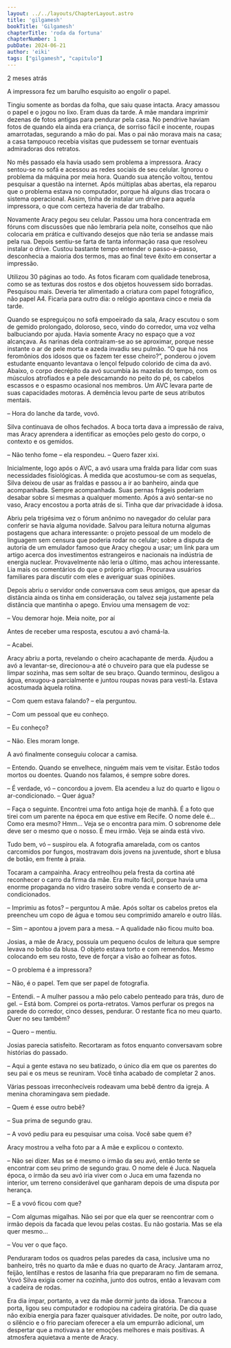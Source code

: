 ```yaml
---
layout: ../../layouts/ChapterLayout.astro
title: 'gilgamesh'
bookTitle: 'Gilgamesh'
chapterTitle: 'roda da fortuna'
chapterNumber: 1
pubDate: 2024-06-21
author: 'eiki'
tags: ["gilgamesh", "capitulo"]
---
```


<p class="font-bold text-center">2 meses atrás</p>

A impressora fez um barulho esquisito ao engolir o papel.

Tingiu somente as bordas da folha, que saiu quase intacta. Aracy amassou o papel e o jogou no lixo. Eram duas da tarde. A mãe mandara imprimir dezenas de fotos antigas para pendurar pela casa. No pendrive haviam fotos de quando ela ainda era criança, de sorriso fácil e inocente, roupas amarrotadas, segurando a mão do pai. Mas o pai não morava mais na casa; a casa tampouco recebia visitas que pudessem se tornar eventuais admiradoras dos retratos.

No mês passado ela havia usado sem problema a impressora. Aracy sentou-se no sofá e acessou as redes sociais de seu celular. Ignorou o problema da máquina por meia hora. Quando sua atenção voltou, tentou pesquisar a questão na internet. Após múltiplas abas abertas, ela reparou que o problema estava no computador, porque há alguns dias trocara o sistema operacional. Assim, tinha de instalar um drive para aquela impressora, o que com certeza haveria de dar trabalho. 

Novamente Aracy pegou seu celular. Passou uma hora concentrada em fóruns com discussões que não lembraria pela noite, conselhos que não colocaria em prática e cultivando desejos que não teria se andasse mais pela rua. Depois sentiu-se farta de tanta informação rasa que resolveu instalar o drive. Custou bastante tempo entender o passo-a-passo, desconhecia a maioria dos termos, mas ao final teve êxito em consertar a impressão.

Utilizou 30 páginas ao todo. As fotos ficaram com qualidade tenebrosa, como se as texturas dos rostos e dos objetos houvessem sido borradas. Pesquisou mais. Deveria ter alimentado a criatura com papel fotográfico, não papel A4. Ficaria para outro dia: o relógio apontava cinco e meia da tarde.

Quando se espreguiçou no sofá empoeirado da sala, Aracy escutou o som de gemido prolongado, doloroso, seco, vindo do corredor, uma voz velha balbuciando por ajuda. Havia somente Aracy no espaço que a voz alcançava. As narinas dela contraíram-se ao se aproximar, porque nesse instante o ar de pele morta e azeda invadiu seu pulmão. “O que há nos feromônios dos idosos que os fazem ter esse cheiro?”, ponderou o jovem estudante enquanto levantava o lençol felpudo colorido de cima da avó. Abaixo, o corpo decrépito da avó sucumbia às mazelas do tempo, com os músculos atrofiados e a pele descamando no peito do pé, os cabelos escassos e o espasmo ocasional nos membros. Um AVC levara parte de suas capacidades motoras. A demência levou parte de seus atributos mentais.

– Hora do lanche da tarde, vovó.

Silva continuava de olhos fechados. A boca torta dava a impressão de raiva, mas Aracy aprendera a identificar as emoções pelo gesto do corpo, o contexto e os gemidos. 

– Não tenho fome – ela respondeu. – Quero fazer xixi.

Inicialmente, logo após o AVC, a avó usara uma fralda para lidar com suas necessidades fisiológicas. À medida que acostumou-se com as sequelas, Silva deixou de usar as fraldas e passou a ir ao banheiro, ainda que acompanhada. Sempre acompanhada. Suas pernas frágeis poderiam desabar sobre si mesmas a qualquer momento. Após a avó sentar-se no vaso, Aracy encostou a porta atrás de si. Tinha que dar privacidade à idosa.

Abriu pela trigésima vez o fórum anônimo no navegador do celular para conferir se havia alguma novidade. Salvou para leitura noturna algumas postagens que achara interessante: o projeto pessoal de um modelo de linguagem sem censura que poderia rodar no celular; sobre a disputa de autoria de um emulador famoso que Aracy chegou a usar; um link para um artigo acerca dos investimentos estrangeiros e nacionais na indústria de energia nuclear. Provavelmente não leria o último, mas achou interessante. Lia mais os comentários do que o próprio artigo. Procurava usuários familiares para discutir com eles e averiguar suas opiniões.  

Depois abriu o servidor onde conversava com seus amigos, que apesar da distância ainda os tinha em consideração, ou talvez seja justamente pela distância que mantinha o apego. Enviou uma mensagem de voz:

–  Vou demorar hoje. Meia noite, por aí

Antes de receber uma resposta, escutou a avó chamá-la.

– Acabei.

Aracy abriu a porta, revelando o cheiro acachapante de merda. Ajudou a avó a levantar-se, direcionou-a até o chuveiro para que ela pudesse se limpar sozinha, mas sem soltar de seu braço. Quando terminou, desligou a água, enxugou-a parcialmente e juntou roupas novas para vestí-la. Estava acostumada àquela rotina.

– Com quem estava falando? – ela perguntou.

– Com um pessoal que eu conheço.

– Eu conheço?

– Não. Eles moram longe.

A avó finalmente conseguiu colocar a camisa.

– Entendo. Quando se envelhece, ninguém mais vem te visitar. Estão todos mortos ou doentes. Quando nos falamos, é sempre sobre dores.

– É verdade, vó – concordou a jovem. Ela acendeu a luz do quarto e ligou o ar-condicionado. – Quer água?

– Faça o seguinte. Encontrei uma foto antiga hoje de manhã. É a foto que tirei com um parente na época em que estive em Recife. O nome dele é… Como era mesmo? Hmm… Veja se o encontra para mim. O sobrenome dele deve ser o mesmo que o nosso. É meu irmão. Veja se ainda está vivo. 

Tudo bem, vó – suspirou ela. A fotografia amarelada, com os cantos carcomidos por fungos, mostravam dois jovens na juventude, short e blusa de botão, em frente à praia. 

Tocaram a campainha. Aracy entreolhou pela fresta da cortina até reconhecer o carro da firma da mãe. Era muito fácil, porque havia uma enorme propaganda no vidro traseiro sobre venda e conserto de ar-condicionados.

– Imprimiu as fotos? – perguntou A mãe. Após soltar os cabelos pretos ela preencheu um copo de água e tomou seu comprimido amarelo e outro lilás.

– Sim – apontou a jovem para a mesa. – A qualidade não ficou muito boa.

Josias, a mãe de Aracy, possuía um pequeno óculos de leitura que sempre levava no bolso da blusa. O objeto estava torto e com remendos. Mesmo colocando em seu rosto, teve de forçar a visão ao folhear as fotos.

– O problema é a impressora?

– Não, é o papel. Tem que ser papel de fotografia.

– Entendi. – A mulher passou a mão pelo cabelo penteado para trás, duro de gel. – Está bom. Comprei os porta-retratos. Vamos perfurar os pregos na parede do corredor, cinco desses, pendurar. O restante fica no meu quarto. Quer no seu também?

– Quero – mentiu. 

Josias parecia satisfeito. Recortaram as fotos enquanto conversavam sobre histórias do passado.

– Aqui a gente estava no seu batizado, o único dia em que os parentes do seu pai e os meus se reuniram. Você tinha acabado de completar 2 anos.

Várias pessoas irreconhecíveis rodeavam uma bebê dentro da igreja. A menina choramingava sem piedade.

– Quem é esse outro bebê?

– Sua prima de segundo grau.

– A vovó pediu para eu pesquisar uma coisa. Você sabe quem é? 

Aracy mostrou a velha foto par a A mãe e explicou o contexto.

– Não sei dizer. Mas se é mesmo o irmão da seu avó, então tente se encontrar com seu primo de segundo grau. O nome dele é Juca. Naquela época, o irmão da seu avó iria viver com o Juca em uma fazenda no interior, um terreno considerável que ganharam depois de uma disputa por herança.

– E a vovó ficou com que?

– Com algumas migalhas. Não sei por que ela quer se reencontrar com o irmão depois da facada que levou pelas costas. Eu não gostaria. Mas se ela quer mesmo…

– Vou ver o que faço.

Penduraram todos os quadros pelas paredes da casa, inclusive uma no banheiro, três no quarto da mãe e duas no quarto de Aracy. Jantaram arroz, feijão, lentilhas e restos de lasanha fria que prepararam no fim de semana. Vovó Silva exigia comer na cozinha, junto dos outros, então a levavam com a cadeira de rodas. 

Era dia ímpar, portanto, a vez da mãe dormir junto da idosa. Trancou a porta, ligou seu computador e rodopiou na cadeira giratória. De dia quase não exibia energia para fazer quaisquer atividades. De noite, por outro lado, o silêncio e o frio pareciam oferecer a ela um empurrão adicional, um despertar que a motivava a ter emoções melhores e mais positivas. A atmosfera aquietava a mente de Aracy.


<!-- 
---
import ChapterLayout from "../../layouts/ChapterLayout.astro";

const title = 'gilgamesh';
const bookTitle = 'Gilgamesh';
const chapterTitle = 'nossa morte lenta';
const chapterNumber = 0;
const createdDate = "2024-06-18";
const author = ['eiki'];
const tags = ["gilgamesh", "capitulo"];

const allPosts = await Astro.glob('./*');
---

<ChapterLayout title={title}, bookTitle={bookTitle}, chapterTitle={chapterTitle}, chapterNumber={chapterNumber}, capitulos={allPosts}>

    <p>    
        A impressora fez um barulho esquisito ao engolir o papel.
    </p>
    <p>
        Tingiu somente as bordas da folha, que saiu quase intacta. Aracy amassou o papel e o jogou no lixo. Eram duas da tarde. A mãe mandara imprimir dezenas de fotos antigas para pendurar pela casa. No pendrive haviam fotos de quando ela ainda era criança, de sorriso fácil e inocente, roupas amarrotadas, segurando a mão da mãe. Mas a mãe não morava mais na casa; a casa tampouco recebia visitas que pudessem se tornar eventuais admiradoras dos retratos.
    </p>
    <p>
        No mês passado ela havia usado sem problema a impressora. Aracy sentou-se no sofá e acessou as redes sociais de seu celular. Ignorou o problema da máquina por meia hora. Quando sua atenção voltou, tentou pesquisar a questão na internet. Após múltiplas abas abertas, ela reparou que o problema estava no computador, porque há alguns dias trocara o sistema operacional. Assim, tinha de instalar um drive para aquela impressora, o que com certeza haveria de dar trabalho. 
    </p>
    <p>
        Novamente Aracy pegou seu celular. Passou uma hora concentrado em fóruns com discussões que não lembraria pela noite, conselhos que não colocaria em prática e cultivando desejos que não teria se andasse mais pela rua. Depois sentiu-se farto de tanta informação rasa que resolveu instalar o drive. Custou bastante tempo entender o passo-a-passo, desconhecia a maioria dos termos, mas ao final teve êxito em consertar a impressão.
    </p>
    <p>
        Utilizou 30 páginas ao todo. As fotos ficaram com qualidade tenebrosa, como se as texturas dos rostos e dos objetos houvessem sido borradas. Pesquisou mais. Deveria ter alimentado a criatura com papel fotográfico, não papel A4. Ficaria para outro dia: o relógio apontava cinco e meia da tarde.
    </p>
    <p>
        Quando se espreguiçou no sofá empoeirado da sala, Aracy escutou o som de gemido prolongado, doloroso, seco, vindo do corredor, uma voz velha balbuciando por ajuda. Havia somente Aracy no espaço que a voz alcançava. As narinas dela contraíram-se ao se aproximar, porque nesse instante o ar com cheiro de pessoa idosa invadiu seu pulmão. “O que há nos feromônios dos idosos que os fazem ter esse cheiro?”, ponderou o jovem estudante enquanto levantava o lençol felpudo colorido de cima da avó. Abaixo, o corpo decrépito da avó sucumbia às mazelas do tempo, com os músculos atrofiados e a pele descamando no peito do pé, os cabelos ausentes e o espasmo ocasional nos membros. Um AVC levara parte de suas capacidades motoras. A demência levou parte de seus atributos mentais.
    </p>
    <p>
        – Hora do lanche da tarde, vovó.
    </p>
    <p>
        Silva continuava de olhos fechados. A boca torta dava a impressão de raiva, mas Aracy aprendera a identificar as emoções pelo gesto do corpo, o contexto e os gemidos. 
    </p>
    <p>
        – Não tenho fome – ela respondeu. – Quero fazer xixi.
    </p>
    <p>
        Inicialmente, logo após o AVC, a avó usara uma fralda para lidar com suas necessidades fisiológicas. À medida que acostumou-se com as sequelas, Silva deixou de usar as fraldas e passou a ir ao banheiro, ainda que acompanhado. Sempre acompanhado. Suas pernas frágeis poderiam desabar sobre si mesmas a qualquer momento. Após a avó sentar-se no vaso, Aracy encostou a porta atrás de si. Tinha que dar privacidade ao idoso.
    </p>
    <p>
        Abriu pela trigésima vez o fórum anônimo no navegador do celular para conferir se havia alguma novidade. Salvou para leitura noturna algumas postagens que achara interessante: o projeto pessoal de um modelo de linguagem sem censura que poderia rodar no celular; sobre a disputa de autoria de um emulador famoso que Aracy chegou a usar; um link para um artigo acerca dos investimentos estrangeiros e nacionais na indústria de energia nuclear. Provavelmente não leria o último, mas achou interessante. Lia mais os comentários do que o próprio artigo. Procurava usuários familiares para discutir com eles e averiguar suas opiniões.  
    </p>
    <p>
        Depois abriu o servidor onde conversava com seus amigos, que apesar da distância ainda os tinha em consideração, ou talvez seja justamente pela distância que mantinha o apego. Enviou uma mensagem de voz:
    </p>
    <p>
        –  Vou demorar hoje. Meia noite, por aí
    </p>
    Antes de receber uma resposta, escutou a avó chamá-lo.
    </p>
    <p>
        – Acabei.
    </p>
    <p>
Aracy abriu a porta, revelando o cheiro acachapante de merda. Ajudou a avó a levantar-se, direcionou-o até o chuveiro para que ela pudesse se limpar sozinho, mas sem soltar de seu braço. Quando terminou, desligou a água, enxugou-o parcialmente e juntou roupas novas para vestí-lo. Estava acostumado àquela rotina.
<p>
– Com quem estava falando? – ela perguntou.
<p>
– Com um pessoal que eu conheço.
<p>
– Eu conheço?
<p>
– Não. Eles moram longe.
<p>
<p>O avó finalmente conseguiu colocar a camisa.
    <p>
<p>    – Entendo, entendo. Quando se envelhece, ninguém mais vem te visitar. Estão todos mortos ou doentes. Quando nos falamos, é sempre sobre dores.
    <p>
<p>    – É verdade, vó – concordou o jovem. Ele acendeu a luz do quarto e ligou o ar-condicionado. – Quer água?
    <p>
– Faça o seguinte. Encontrei uma foto antiga hoje de manhã. É a foto que tirei com um parente na época em que estive em Recife. O nome dela é… Como era mesmo? Hmm… Veja se o encontra para mim. O sobrenome dela deve ser o mesmo que o nosso. É meu irmão. Veja se ainda está vivo. 
<p>
Tudo bem, vó – suspirou ela. A fotografia amarelada, com os cantos carcomidos por fungos, mostravam dois rapazes na juventude, short e blusa de botão, em frente à praia. 
<p>
Tocaram a campainha. Aracy entreolhou pela fresta da cortina até reconhecer o carro da firma A mãe. Era muito fácil, porque havia uma enorme propaganda no vidro traseiro sobre venda e conserto de ar-condicionados.
<p>


– Imprimiu as fotos? – perguntou A mãe. Após se despir da camisa, ela preencheu um copo de água e tomou seu comprimido amarelo e outro lilás.

– Sim – apontou o jovem para a mesa. –A qualidade não ficou muito boa.

JosiasA mãe de Aracy, possuía um pequeno óculos de leitura que sempre levava no bolso da blusa. O objeto estava torto e com remendos. Mesmo colocando em seu rosto, teve de forçar a visão ao folhear as fotos.

– O problema é a impressora?

– Não, é o papel. Tem que ser papel de fotografia.

– Entendi. – A mulher passou a mão pelo cabelo penteado para trás, duro de gel. – Está bom. Comprei os porta-retratos. Vamos perfurar os pregos na parede do corredor, cinco desses, pendurar. O restante fica no meu quarto. Quer no seu também?

– Quero – mentiu. 

Josias parecia satisfeito. Recortaram as fotos enquanto conversavam sobre histórias do passado.

– Aqui a gente estava no seu batizado, o único dia em que os parentes da sua mãe e os meus se reuniram. Você tinha acabado de completar 2 anos.

Várias pessoas irreconhecíveis rodeavam um bebê dentro da igreja. O menino choramingava sem piedade.

– Quem é esse outro bebê?

– Seu primo de segundo grau.

– O vovó pediu para eu pesquisar uma coisa. Você sabe quem é? 

Aracy mostrou a velha foto para A mãe e explicou o contexto.

– Não sei dizer. Mas se é mesmo o irmão de seu avó, então tente se encontrar com seu primo de segundo grau. O nome dela é Juca. Naquela época, o irmão de seu avó iria viver com o Juca em uma fazenda no interior, um terreno considerável que ganharam depois de uma disputa por herança.

– E o vovó ficou com que?

– Com algumas migalhas. Não sei por que ela quer se reencontrar com o irmão depois da facada que levou pelas costas. Eu não gostaria. Mas se ela quer mesmo…

– Vou ver o que faço.

Penduraram todos os quadros pelas paredes da casa, inclusive uma no banheiro, três no quarto A mãe e duas no quarto de Aracy. Jantaram arroz, feijão, lentilhas e restos de lasanha fria que prepararam no fim de semana. Vovó Silva exigia comer na cozinha, junto dos outros, então o levavam com a cadeira de rodas. 

Era dia ímpar, portanto, a vez A mãe dormir junto ao idoso. Trancou a porta, ligou seu computador e rodopiou na cadeira giratória. De dia quase não exibia energia para fazer quaisquer atividades. De noite, por outro lado, o silêncio e o frio pareciam oferecer a ela um empurrão adicional, um despertar que o motivava a ter emoções melhores e mais positivas. A atmosfera aquietava a mente de Aracy.

– 


Eu queria sair dessa casa a muitos anos atrás. Mas hoje não me importo muito. Se em São Paulo, Vancouver ou aqui, vou continuar me levando comigo. Isso nunca vai mudar.

</ChapterLayout> 
-->

